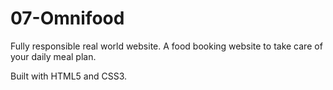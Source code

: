 # 07-Omnifood

Fully responsible real world website.
A food booking website to take care of your daily meal plan.

Built with HTML5 and CSS3.
